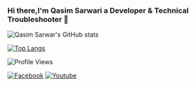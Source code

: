 ### Hi there,I'm Qasim Sarwari a Developer & Technical Troubleshooter 👋

<!--
**Qasim345/Qasim345** is a ✨ _special_ ✨ repository because its `README.md` (this file) appears on your GitHub profile.

Here are some ideas to get you started:

- 🔭 I’m currently working on Flutter
- 🌱 I’m currently learning Flutter/Java/PHP/JavaScript
- 👯 I’m looking to collaborate on FHTML/CSS/JS/PHP
- 🤔 I’m looking for help with my friends
- 💬 Ask me about HTML/CSS/JS/PHP
- 📫 How to reach me: 
- 😄 Pronouns: 
- ⚡ Fun fact: Never stop learning!
-->
![Qasim Sarwar's GitHub stats](https://github-readme-stats.vercel.app/api?username=Qasim345&theme=dracula&include_all_commits=true&count_private=true&hide_border=true)

[![Top Langs](https://github-readme-stats.vercel.app/api/top-langs/?username=Qasim345&layout=compact&theme=dracula&count_private=true&hide_border=true&langs_count=6&include_all_commits=true&hide=blade)](https://github.com/anuraghazra/github-readme-stats)

![Profile Views](https://komarev.com/ghpvc/?username=Qasim345&label=Profile%20views&color=0e75b6&style=flat)

[![Facebook](https://img.shields.io/badge/Facebook-1877F2?style=for-the-badge&logo=facebook&logoColor=white)](https://www.facebook.com/qasim.sarwari.10)
[![Youtube](https://img.shields.io/badge/Youtube-D14836?style=for-the-badge&logo=youtube&logoColor=white)](https://www.youtube.com/channel/UCRyEaWppR-X0AfXR6gFxbWw)
